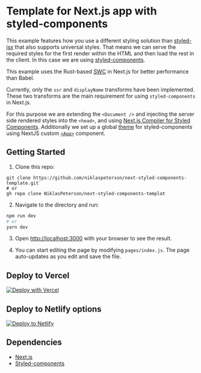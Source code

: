 # Template for Next.js app with styled-components

This example features how you use a different styling solution than [styled-jsx](https://github.com/vercel/styled-jsx) that also supports universal styles. That means we can serve the required styles for the first render within the HTML and then load the rest in the client. In this case we are using [styled-components](https://github.com/styled-components/styled-components).

This example uses the Rust-based [SWC](https://nextjs.org/docs/advanced-features/compiler#styled-components) in Next.js for better performance than Babel.

Currently, only the `ssr` and `displayName` transforms have been implemented. These two transforms are the main requirement for using `styled-components` in Next.js.

For this purpose we are extending the `<Document />` and injecting the server side rendered styles into the `<head>`, and using [Next.js Compiler for Styled Components](https://nextjs.org/docs/advanced-features/compiler#styled-components). Additionally we set up a global [theme](https://www.styled-components.com/docs/advanced#theming) for styled-components using NextJS custom [`<App>`](https://nextjs.org/docs/advanced-features/custom-app) component.

## Getting Started

1. Clone this repo:

```
git clone https://github.com/niklaspeterson/next-styled-components-template.git`
# or
gh repo clone NiklasPeterson/next-styled-components-templat
```
2. Navigate to the directory and run:

```bash
npm run dev
# or
yarn dev
```

3. Open [http://localhost:3000](http://localhost:3000) with your browser to see the result.

4. You can start editing the page by modifying `pages/index.js`. The page auto-updates as you edit and save the file.

## Deploy to Vercel

[![Deploy with Vercel](https://vercel.com/button)](https://vercel.com/new/clone?repository-url=https%3A%2F%2Fgithub.com%2FNiklasPeterson%2Fnext-styled-components-template)

## Deploy to Netlify options

[![Deploy to Netlify](https://www.netlify.com/img/deploy/button.svg)](https://app.netlify.com/start/deploy?repository=https://github.com/niklaspeterson/next-styled-components-template)


## Dependencies

- [Next.js](https://nextjs.org/)
- [Styled-components](https://www.styled-components.com)
